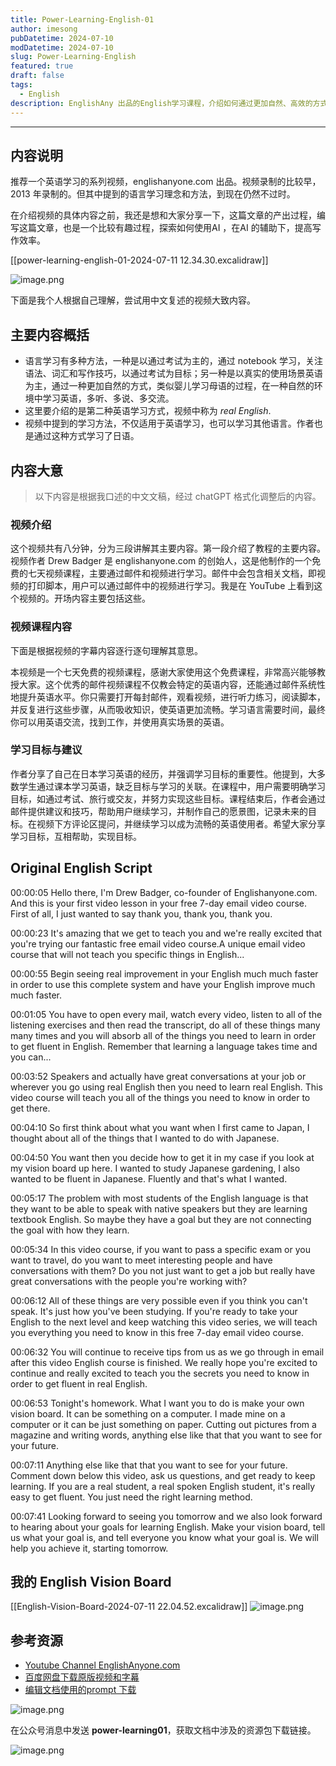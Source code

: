 ```yaml
---
title: Power-Learning-English-01
author: imesong
pubDatetime: 2024-07-10
modDatetime: 2024-07-10
slug: Power-Learning-English
featured: true
draft: false
tags:
  - English
description: EnglishAny 出品的English学习课程，介绍如何通过更加自然、高效的方式学习一门语言
---
```


---

## 内容说明

推荐一个英语学习的系列视频，englishanyone.com 出品。视频录制的比较早，2013 年录制的。但其中提到的语言学习理念和方法，到现在仍然不过时。

在介绍视频的具体内容之前，我还是想和大家分享一下，这篇文章的产出过程，编写这篇文章，也是一个比较有趣过程，探索如何使用AI ，在AI 的辅助下，提高写作效率。

[[power-learning-english-01-2024-07-11 12.34.30.excalidraw]]

![image.png](https://img.imesong.com/file/f96ccbc7c01fd4b3830e6.png)

下面是我个人根据自己理解，尝试用中文复述的视频大致内容。

## 主要内容概括

- 语言学习有多种方法，一种是以通过考试为主的，通过 notebook 学习，关注语法、词汇和写作技巧，以通过考试为目标；另一种是以真实的使用场景英语为主，通过一种更加自然的方式，类似婴儿学习母语的过程，在一种自然的环境中学习英语，多听、多说、多交流。
- 这里要介绍的是第二种英语学习方式，视频中称为 _real English_.
- 视频中提到的学习方法，不仅适用于英语学习，也可以学习其他语言。作者也是通过这种方式学习了日语。

## 内容大意

> 以下内容是根据我口述的中文文稿，经过 chatGPT 格式化调整后的内容。

### 视频介绍

这个视频共有八分钟，分为三段讲解其主要内容。第一段介绍了教程的主要内容。视频作者 Drew Badger 是 englishanyone.com 的创始人，这是他制作的一个免费的七天视频课程，主要通过邮件和视频进行学习。邮件中会包含相关文档，即视频的打印脚本，用户可以通过邮件中的视频进行学习。我是在 YouTube 上看到这个视频的。开场内容主要包括这些。

### 视频课程内容

下面是根据视频的字幕内容逐行逐句理解其意思。

本视频是一个七天免费的视频课程，感谢大家使用这个免费课程，非常高兴能够教授大家。这个优秀的邮件视频课程不仅教会特定的英语内容，还能通过邮件系统性地提升英语水平。你只需要打开每封邮件，观看视频，进行听力练习，阅读脚本，并反复进行这些步骤，从而吸收知识，使英语更加流畅。学习语言需要时间，最终你可以用英语交流，找到工作，并使用真实场景的英语。

### 学习目标与建议

作者分享了自己在日本学习英语的经历，并强调学习目标的重要性。他提到，大多数学生通过课本学习英语，缺乏目标与学习的关联。在课程中，用户需要明确学习目标，如通过考试、旅行或交友，并努力实现这些目标。课程结束后，作者会通过邮件提供建议和技巧，帮助用户继续学习，并制作自己的愿景图，记录未来的目标。在视频下方评论区提问，并继续学习以成为流畅的英语使用者。希望大家分享学习目标，互相帮助，实现目标。

## Original English Script

00:00:05
Hello there, I'm Drew Badger, co-founder of Englishanyone.com.
And this is your first video lesson in your free 7-day email video course.
First of all, I just wanted to say thank you, thank you, thank you.

00:00:23
It's amazing that we get to teach you and we're really excited that you're trying our fantastic free email video course.A unique email video course that will not teach you specific things in English...

00:00:55
Begin seeing real improvement in your English much much faster in order to use this complete system and have your English improve much much faster.

00:01:05
You have to open every mail, watch every video, listen to all of the listening exercises and then read the transcript, do all of these things many many times and you will absorb all of the things you need to learn in order to get fluent in English.
Remember that learning a language takes time and you can...

00:03:52
Speakers and actually have great conversations at your job or wherever you go using real English then you need to learn real English.
This video course will teach you all of the things you need to know in order to get there.

00:04:10
So first think about what you want when I first came to Japan, I thought about all of the things that I wanted to do with Japanese.

00:04:50
You want then you decide how to get it in my case if you look at my vision board up here.
I wanted to study Japanese gardening, I also wanted to be fluent in Japanese.
Fluently and that's what I wanted.

00:05:17
The problem with most students of the English language is that they want to be able to speak with native speakers but they are learning textbook English. So maybe they have a goal but they are not connecting the goal with how they learn.

00:05:34
In this video course, if you want to pass a specific exam or you want to travel, do you want to meet interesting people and have conversations with them? Do you not just want to get a job but really have great conversations with the people you're working with?

00:06:12
All of these things are very possible even if you think you can't speak. It's just how you've been studying. If you're ready to take your English to the next level and keep watching this video series, we will teach you everything you need to know in this free 7-day email video course.

00:06:32
You will continue to receive tips from us as we go through in email after this video English course is finished. We really hope you're excited to continue and really excited to teach you the secrets you need to know in order to get fluent in real English.

00:06:53
Tonight's homework. What I want you to do is make your own vision board. It can be something on a computer. I made mine on a computer or it can be just something on paper. Cutting out pictures from a magazine and writing words, anything else like that that you want to see for your future.

00:07:11
Anything else like that that you want to see for your future. Comment down below this video, ask us questions, and get ready to keep learning. If you are a real student, a real spoken English student, it's really easy to get fluent. You just need the right learning method.

00:07:41
Looking forward to seeing you tomorrow and we also look forward to hearing about your goals for learning English. Make your vision board, tell us what your goal is, and tell everyone you know what your goal is. We will help you achieve it, starting tomorrow.

## 我的 English Vision Board

[[English-Vision-Board-2024-07-11 22.04.52.excalidraw]]
![image.png](https://img.imesong.com/file/dc51b038bfa87ebba58d3.png)

## 参考资源

- [Youtube Channel EnglishAnyone.com](https://www.youtube.com/watch?v=BblSY3Wz0aI&list=PL2kbn2ZkwlUtYR4hHFZEJoCvKs0xD_KCc)
- [百度网盘下载原版视频和字幕](https://pan.baidu.com/s/1svAsgT2E9TUR_hQDBcfCwg?pwd=t9qy)
- [编辑文档使用的prompt 下载]()

![image.png](https://img.imesong.com/file/99a416d25bc7be5dffa27.png)

在公众号消息中发送 **power-learning01**，获取文档中涉及的资源包下载链接。

![image.png](https://img.imesong.com/file/9e0dc4dc2d2acd363d535.png)
